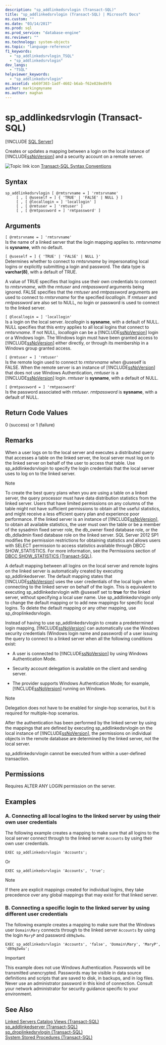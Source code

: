 ```yaml
---
description: "sp_addlinkedsrvlogin (Transact-SQL)"
title: "sp_addlinkedsrvlogin (Transact-SQL) | Microsoft Docs"
ms.custom: ""
ms.date: "03/14/2017"
ms.prod: sql
ms.prod_service: "database-engine"
ms.reviewer: ""
ms.technology: system-objects
ms.topic: "language-reference"
f1_keywords: 
  - "sp_addlinkedsrvlogin_TSQL"
  - "sp_addlinkedsrvlogin"
dev_langs: 
  - "TSQL"
helpviewer_keywords: 
  - "sp_addlinkedsrvlogin"
ms.assetid: eb69f303-1adf-4602-b6ab-f62e028ed9f6
author: markingmyname
ms.author: maghan
---
```

# sp_addlinkedsrvlogin (Transact-SQL)
[!INCLUDE [SQL Server](../../includes/applies-to-version/sqlserver.md)]

  Creates or updates a mapping between a login on the local instance of [!INCLUDE[ssNoVersion](../../includes/ssnoversion-md.md)] and a security account on a remote server.  
  
 ![Topic link icon](../../database-engine/configure-windows/media/topic-link.gif "Topic link icon") [Transact-SQL Syntax Conventions](../../t-sql/language-elements/transact-sql-syntax-conventions-transact-sql.md)  
  
## Syntax  
  
```  
sp_addlinkedsrvlogin [ @rmtsrvname = ] 'rmtsrvname'   
     [ , [ @useself = ] { 'TRUE' | 'FALSE' | NULL } ]   
     [ , [ @locallogin = ] 'locallogin' ]   
     [ , [ @rmtuser = ] 'rmtuser' ]   
     [ , [ @rmtpassword = ] 'rmtpassword' ]   
```  
  
## Arguments  
 `[ @rmtsrvname = ] 'rmtsrvname'`  
 Is the name of a linked server that the login mapping applies to. *rmtsrvname* is **sysname**, with no default.  
  
 `[ @useself = ] { 'TRUE' | 'FALSE' | NULL }'`  
 Determines whether to connect to *rmtsrvname* by impersonating local logins or explicitly submitting a login and password. The data type is **varchar(**8**)**, with a default of TRUE.  
  
 A value of TRUE specifies that logins use their own credentials to connect to *rmtsrvname*, with the *rmtuser* and *rmtpassword* arguments being ignored. FALSE specifies that the *rmtuser* and *rmtpassword* arguments are used to connect to *rmtsrvname* for the specified *locallogin*. If *rmtuser* and *rmtpassword* are also set to NULL, no login or password is used to connect to the linked server.  
  
 `[ @locallogin = ] 'locallogin'`  
 Is a login on the local server. *locallogin* is **sysname**, with a default of NULL. NULL specifies that this entry applies to all local logins that connect to *rmtsrvname*. If not NULL, *locallogin* can be a [!INCLUDE[ssNoVersion](../../includes/ssnoversion-md.md)] login or a Windows login. The Windows login must have been granted access to [!INCLUDE[ssNoVersion](../../includes/ssnoversion-md.md)] either directly, or through its membership in a Windows group granted access.  
  
 `[ @rmtuser = ] 'rmtuser'`  
 Is the remote login used to connect to *rmtsrvname* when @useself is FALSE. When the remote server is an instance of [!INCLUDE[ssNoVersion](../../includes/ssnoversion-md.md)] that does not use Windows Authentication, *rmtuser* is a [!INCLUDE[ssNoVersion](../../includes/ssnoversion-md.md)] login. *rmtuser* is **sysname**, with a default of NULL.  
  
 `[ @rmtpassword = ] 'rmtpassword'`  
 Is the password associated with *rmtuser*. *rmtpassword* is **sysname**, with a default of NULL.  
  
## Return Code Values  
 0 (success) or 1 (failure)  
  
## Remarks  
 When a user logs on to the local server and executes a distributed query that accesses a table on the linked server, the local server must log on to the linked server on behalf of the user to access that table. Use sp_addlinkedsrvlogin to specify the login credentials that the local server uses to log on to the linked server.  
  
> [!NOTE]  
>  To create the best query plans when you are using a table on a linked server, the query processor must have data distribution statistics from the linked server. Users that have limited permissions on any columns of the table might not have sufficient permissions to obtain all the useful statistics, and might receive a less efficient query plan and experience poor performance. If the linked server is an instance of [!INCLUDE[ssNoVersion](../../includes/ssnoversion-md.md)], to obtain all available statistics, the user must own the table or be a member of the sysadmin fixed server role, the db_owner fixed database role, or the db_ddladmin fixed database role on the linked server. SQL Server 2012 SP1 modifies the permission restrictions for obtaining statistics and allows users with SELECT permission to access statistics available through DBCC SHOW_STATISTICS. For more information, see the Permissions section of [DBCC SHOW_STATISTICS &#40;Transact-SQL&#41;](../../t-sql/database-console-commands/dbcc-show-statistics-transact-sql.md).  
  
 A default mapping between all logins on the local server and remote logins on the linked server is automatically created by executing sp_addlinkedserver. The default mapping states that [!INCLUDE[ssNoVersion](../../includes/ssnoversion-md.md)] uses the user credentials of the local login when connecting to the linked server on behalf of the login. This is equivalent to executing sp_addlinkedsrvlogin with @useself set to **true** for the linked server, without specifying a local user name. Use sp_addlinkedsrvlogin only to change the default mapping or to add new mappings for specific local logins. To delete the default mapping or any other mapping, use sp_droplinkedsrvlogin.  
  
 Instead of having to use sp_addlinkedsrvlogin to create a predetermined login mapping, [!INCLUDE[ssNoVersion](../../includes/ssnoversion-md.md)] can automatically use the Windows security credentials (Windows login name and password) of a user issuing the query to connect to a linked server when all the following conditions exist:  
  
-   A user is connected to [!INCLUDE[ssNoVersion](../../includes/ssnoversion-md.md)] by using Windows Authentication Mode.  
  
-   Security account delegation is available on the client and sending server.  
  
-   The provider supports Windows Authentication Mode; for example, [!INCLUDE[ssNoVersion](../../includes/ssnoversion-md.md)] running on Windows.  
  
> [!NOTE]  
>  Delegation does not have to be enabled for single-hop scenarios, but it is required for multiple-hop scenarios.  
  
 After the authentication has been performed by the linked server by using the mappings that are defined by executing sp_addlinkedsrvlogin on the local instance of [!INCLUDE[ssNoVersion](../../includes/ssnoversion-md.md)], the permissions on individual objects in the remote database are determined by the linked server, not the local server.  
  
 sp_addlinkedsrvlogin cannot be executed from within a user-defined transaction.  
  
## Permissions  
 Requires ALTER ANY LOGIN permission on the server.  
  
## Examples  
  
### A. Connecting all local logins to the linked server by using their own user credentials  
 The following example creates a mapping to make sure that all logins to the local server connect through to the linked server `Accounts` by using their own user credentials.  
  
```  
EXEC sp_addlinkedsrvlogin 'Accounts';  
```  
  
 Or  
  
```  
EXEC sp_addlinkedsrvlogin 'Accounts', 'true';  
```  
  
> [!NOTE]  
>  If there are explicit mappings created for individual logins, they take precedence over any global mappings that may exist for that linked server.  
  
### B. Connecting a specific login to the linked server by using different user credentials  
 The following example creates a mapping to make sure that the Windows user `Domain\Mary` connects through to the linked server `Accounts` by using the login `MaryP` and password `d89q3w4u`.  
  
```  
EXEC sp_addlinkedsrvlogin 'Accounts', 'false', 'Domain\Mary', 'MaryP', 'd89q3w4u';  
```  
  
> [!IMPORTANT]  
>  This example does not use Windows Authentication. Passwords will be transmitted unencrypted. Passwords may be visible in data source definitions and scripts that are saved to disk, in backups, and in log files. Never use an administrator password in this kind of connection. Consult your network administrator for security guidance specific to your environment.  
  
## See Also  
 [Linked Servers Catalog Views &#40;Transact-SQL&#41;](../../relational-databases/system-catalog-views/linked-servers-catalog-views-transact-sql.md)   
 [sp_addlinkedserver &#40;Transact-SQL&#41;](../../relational-databases/system-stored-procedures/sp-addlinkedserver-transact-sql.md)   
 [sp_droplinkedsrvlogin &#40;Transact-SQL&#41;](../../relational-databases/system-stored-procedures/sp-droplinkedsrvlogin-transact-sql.md)   
 [System Stored Procedures &#40;Transact-SQL&#41;](../../relational-databases/system-stored-procedures/system-stored-procedures-transact-sql.md)  
  
  
